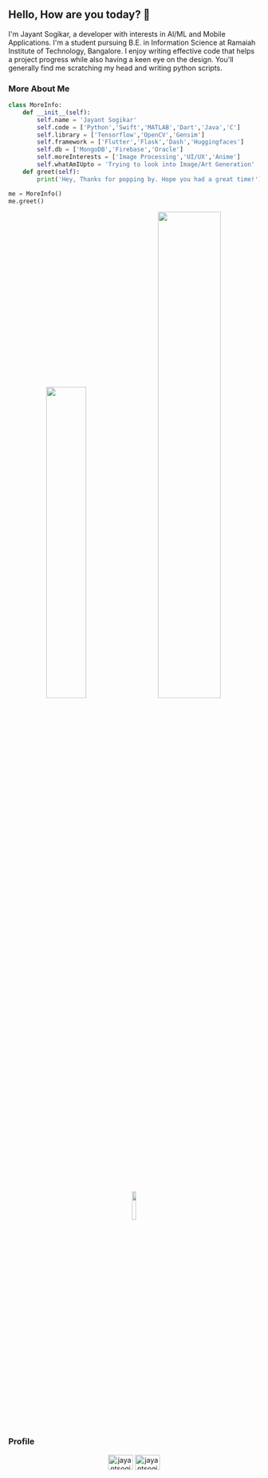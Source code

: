 ## Hello, How are you today? 👋  
I'm Jayant Sogikar, a developer with interests in AI/ML and Mobile Applications. I'm a student pursuing B.E. in Information Science at Ramaiah Institute of Technology, Bangalore. I enjoy writing effective code that helps a project progress while also having a keen eye on the design. You'll generally find me scratching my head and writing python scripts.
### More About Me

```python
class MoreInfo:
    def __init__(self):
        self.name = 'Jayant Sogikar'
        self.code = ['Python','Swift','MATLAB','Dart','Java','C']
        self.library = ['Tensorflow','OpenCV','Gensim']
        self.framework = ['Flutter','Flask','Dash','Huggingfaces']
        self.db = ['MongoDB','Firebase','Oracle']
        self.moreInterests = ['Image Processing','UI/UX','Anime']
        self.whatAmIUpto = 'Trying to look into Image/Art Generation'
    def greet(self):
        print('Hey, Thanks for popping by. Hope you had a great time!')

me = MoreInfo()
me.greet()
```
<p align="center" > <img width="40%" src="https://github-readme-stats.vercel.app/api/top-langs/?username=TheNova22&theme=onedark&layout=compact&langs_count=8">  &nbsp; &nbsp;
<img width="50%" src="https://github-readme-stats.vercel.app/api?username=TheNova22&show_icons=true&theme=onedark&count_private=true&include_all_commits=true"></p>
<p align="center" ><img width="12%" src="https://komarev.com/ghpvc/?username=TheNova22&style=flat-square)"></p>

### Profile 
<p align="center">
<a href="https://linkedin.com/in/jayantsogikar"><img align="center" src="https://cdn.jsdelivr.net/npm/simple-icons@3.0.1/icons/linkedin.svg" alt="jayantsogikar" height="30" width="50" /></a>
<a href="https://www.leetcode.com/jayantsogikar"><img align="center" src="https://cdn.jsdelivr.net/npm/simple-icons@3.0.1/icons/leetcode.svg" alt="jayantsogikar" height="30" width="50" /></a>
</p>
